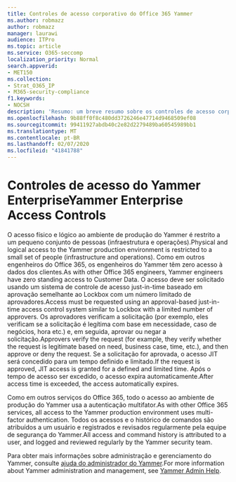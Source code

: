 ```yaml
---
title: Controles de acesso corporativo do Office 365 Yammer
ms.author: robmazz
author: robmazz
manager: laurawi
audience: ITPro
ms.topic: article
ms.service: O365-seccomp
localization_priority: Normal
search.appverid:
- MET150
ms.collection:
- Strat_O365_IP
- M365-security-compliance
f1.keywords:
- NOCSH
description: 'Resumo: um breve resumo sobre os controles de acesso corporativo do Yammer no ambiente de produção.'
ms.openlocfilehash: 9b88ff0f8c480dd3726246e47714d9468509ef08
ms.sourcegitcommit: 99411927abdb40c2e82d2279489ba60545989bb1
ms.translationtype: MT
ms.contentlocale: pt-BR
ms.lasthandoff: 02/07/2020
ms.locfileid: "41841788"
---
```

# <a name="yammer-enterprise-access-controls"></a><span data-ttu-id="6c30a-103">Controles de acesso do Yammer Enterprise</span><span class="sxs-lookup"><span data-stu-id="6c30a-103">Yammer Enterprise Access Controls</span></span> 

<span data-ttu-id="6c30a-104">O acesso físico e lógico ao ambiente de produção do Yammer é restrito a um pequeno conjunto de pessoas (infraestrutura e operações).</span><span class="sxs-lookup"><span data-stu-id="6c30a-104">Physical and logical access to the Yammer production environment is restricted to a small set of people (infrastructure and operations).</span></span> <span data-ttu-id="6c30a-105">Como em outros engenheiros do Office 365, os engenheiros do Yammer têm zero acesso à dados dos clientes.</span><span class="sxs-lookup"><span data-stu-id="6c30a-105">As with other Office 365 engineers, Yammer engineers have zero standing access to Customer Data.</span></span> <span data-ttu-id="6c30a-106">O acesso deve ser solicitado usando um sistema de controle de acesso just-in-time baseado em aprovação semelhante ao Lockbox com um número limitado de aprovadores.</span><span class="sxs-lookup"><span data-stu-id="6c30a-106">Access must be requested using an approval-based just-in-time access control system similar to Lockbox with a limited number of approvers.</span></span> <span data-ttu-id="6c30a-107">Os aprovadores verificam a solicitação (por exemplo, eles verificam se a solicitação é legítima com base em necessidade, caso de negócios, hora etc.) e, em seguida, aprovar ou negar a solicitação.</span><span class="sxs-lookup"><span data-stu-id="6c30a-107">Approvers verify the request (for example, they verify whether the request is legitimate based on need, business case, time, etc.), and then approve or deny the request.</span></span> <span data-ttu-id="6c30a-108">Se a solicitação for aprovada, o acesso JIT será concedido para um tempo definido e limitado.</span><span class="sxs-lookup"><span data-stu-id="6c30a-108">If the request is approved, JIT access is granted for a defined and limited time.</span></span> <span data-ttu-id="6c30a-109">Após o tempo de acesso ser excedido, o acesso expira automaticamente.</span><span class="sxs-lookup"><span data-stu-id="6c30a-109">After access time is exceeded, the access automatically expires.</span></span>

<span data-ttu-id="6c30a-110">Como em outros serviços do Office 365, todo o acesso ao ambiente de produção do Yammer usa a autenticação multifator.</span><span class="sxs-lookup"><span data-stu-id="6c30a-110">As with other Office 365 services, all access to the Yammer production environment uses multi-factor authentication.</span></span> <span data-ttu-id="6c30a-111">Todos os acessos e o histórico de comandos são atribuídos a um usuário e registrados e revisados regularmente pela equipe de segurança do Yammer.</span><span class="sxs-lookup"><span data-stu-id="6c30a-111">All access and command history is attributed to a user, and logged and reviewed regularly by the Yammer security team.</span></span>

<span data-ttu-id="6c30a-112">Para obter mais informações sobre administração e gerenciamento do Yammer, consulte [ajuda do administrador do Yammer](https://support.office.com/article/yammer-–-admin-help-e1464355-1f97-49ac-b2aa-dd320b179dbe?ui=en-US&rs=en-US&ad=US).</span><span class="sxs-lookup"><span data-stu-id="6c30a-112">For more information about Yammer administration and management, see [Yammer Admin Help](https://support.office.com/article/yammer-–-admin-help-e1464355-1f97-49ac-b2aa-dd320b179dbe?ui=en-US&rs=en-US&ad=US).</span></span>